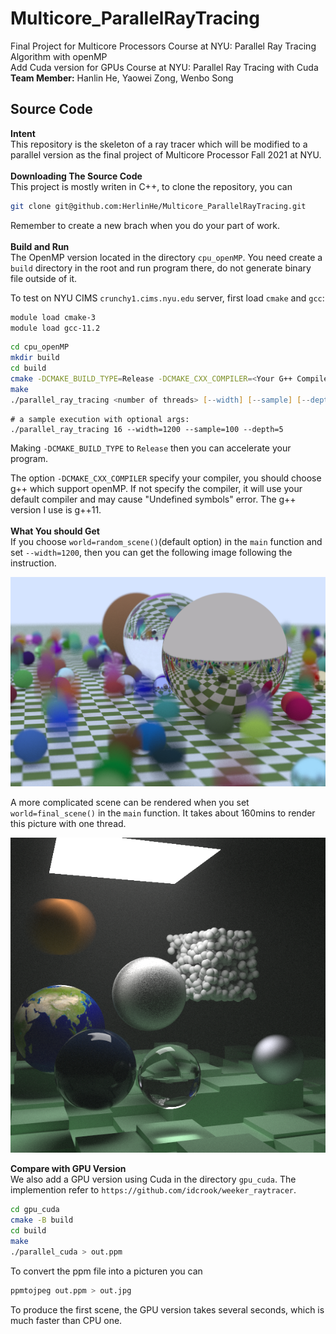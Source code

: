 # Multicore_ParallelRayTracing

Final Project for Multicore Processors Course at NYU: Parallel Ray Tracing Algorithm with openMP\
Add Cuda version for GPUs Course at NYU: Parallel Ray Tracing with Cuda
**Team Member:** Hanlin He, Yaowei Zong, Wenbo Song

## Source Code

**Intent**\
This repository is the skeleton of a ray tracer which will be modified to a parallel version as the final project of Multicore Processor Fall 2021 at NYU.\
\
**Downloading The Source Code**\
This project is mostly writen in C++, to clone the repository, you can

```zsh
git clone git@github.com:HerlinHe/Multicore_ParallelRayTracing.git
```

Remember to create a new brach when you do your part of work.\
\
**Build and Run**\
The OpenMP version located in the directory ```cpu_openMP```. You need create a ```build``` directory in the root and run program there, do not generate binary file outside of it.

To test on NYU CIMS `crunchy1.cims.nyu.edu` server, first load `cmake` and `gcc`:
```zsh
module load cmake-3
module load gcc-11.2
```

```zsh
cd cpu_openMP
mkdir build
cd build
cmake -DCMAKE_BUILD_TYPE=Release -DCMAKE_CXX_COMPILER=<Your G++ Compiler> ..
make
./parallel_ray_tracing <number of threads> [--width] [--sample] [--depth]
```

```
# a sample execution with optional args:
./parallel_ray_tracing 16 --width=1200 --sample=100 --depth=5
```


Making ```-DCMAKE_BUILD_TYPE``` to ```Release``` then you can accelerate your program.

The option ```-DCMAKE_CXX_COMPILER``` specify your compiler, you should choose g++ which support openMP. If not specify the compiler, it will use your default compiler and may cause "Undefined symbols" error. The g++ version I use is g++11.\
\
**What You should Get**\
If you choose ```world=random_scene()```(default option) in the ```main``` function and set `--width=1200`, then you can get the following image following the instruction.

!["Image Missing"](img/image.png?raw=true)

A more complicated scene can be rendered when you set ```world=final_scene()``` in the ```main``` function. It takes about 160mins to render this picture with one thread.
<p align="center">
  <img src="img/raytrace.png" />
</p>

**Compare with GPU Version**\
We also add a GPU version using Cuda in the directory ```gpu_cuda```. The implemention refer to ```https://github.com/idcrook/weeker_raytracer```.

```zsh
cd gpu_cuda
cmake -B build
cd build
make
./parallel_cuda > out.ppm
```

To convert the ppm file into a picturen you can
```zsh
ppmtojpeg out.ppm > out.jpg
```
To produce the first scene, the GPU version takes several seconds, which is much faster than CPU one.
